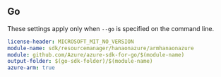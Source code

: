 ## Go

These settings apply only when `--go` is specified on the command line.

``` yaml $(go) && $(track2)
license-header: MICROSOFT_MIT_NO_VERSION
module-name: sdk/resourcemanager/hanaonazure/armhanaonazure
module: github.com/Azure/azure-sdk-for-go/$(module-name)
output-folder: $(go-sdk-folder)/$(module-name)
azure-arm: true
```
